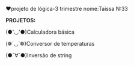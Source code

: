 ❤️projeto de lógica-3 trimestre
nome:Taissa  N:33 

**PROJETOS:**

(●'◡'●)Calculadora básica


(❁´◡`❁)Conversor de temperaturas


(●ˇ∀ˇ●)Inversão de string
